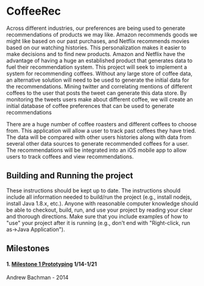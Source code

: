 # CoffeeRec

Across different industries, our preferences are being used to generate recommendations of products we may like. Amazon recommends goods we might like based on our past purchases, and Netflix recommends movies based on our watching histories. This personalization makes it easier to make decisions and to find new products. Amazon and Netflix have the advantage of having a huge an established product that generates data to fuel their recommendation	 system. This project will seek to implement a system for recommending coffees. Without any large store of coffee data, an alternative solution will need to be used to generate the initial data for the recommendations. Mining twitter and correlating mentions of different coffees to the user that posts the tweet can generate this data store. By monitoring the tweets users make about different coffee, we will create an initial database of coffee preferences that can be used to generate recommendations

There are a huge number of coffee roasters and different coffees to choose from. This application will allow a user to track past coffees they have tried. The data will be compared with other users histories along with data from several other data sources to generate recommended coffees for a user. The recommendations will be integrated into an iOS mobile app to allow users to track coffees and view recommendations.


## Building and Running the project
These instructions should be kept up to date. The instructions should include all information needed to build/run the project (e.g., install nodejs, install Java 1.8.x, etc.). Anyone with reasonable computer knowledge should be able to checkout, build, run, and use your project by reading your clear and thorough directions. Make sure that you include examples of how to "use" your project after it is running (e.g., don't end with "Right-click, run as->Java Application").

## Milestones
#### 1. <a href="https://github.com/abachman11/CoffeeRecs/milestones/Milestone%201">Milestone 1 Prototyping</a> 1/14-1/21

Andrew Bachman - 2014
